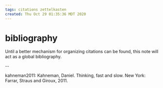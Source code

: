 ```yaml
---
tags: citations zettelkasten
created: Thu Oct 29 01:35:36 MDT 2020
---
```


# bibliography

Until a better mechanism for organizing citations can be found, this
note will act as a global bibliography.

--

kahneman2011: Kahneman, Daniel. Thinking, fast and slow. New York: Farrar, Straus and Giroux, 2011.

